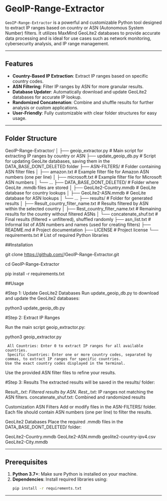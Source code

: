 # GeoIP-Range-Extractor

`GeoIP-Range-Extractor` is a powerful and customizable Python tool designed to extract IP ranges based on country or ASN (Autonomous System Number) filters. It utilizes MaxMind GeoLite2 databases to provide accurate data processing and is ideal for use cases such as network monitoring, cybersecurity analysis, and IP range management.

---

## Features
- **Country-Based IP Extraction**: Extract IP ranges based on specific country codes.
- **ASN Filtering**: Filter IP ranges by ASN for more granular results.
- **Database Updater**: Automatically download and update GeoLite2 databases for accurate IP lookup.
- **Randomized Concatenation**: Combine and shuffle results for further analysis or custom applications.
- **User-Friendly**: Fully customizable with clear folder structures for easy usage.

---

## Folder Structure


GeoIP-Range-Extractor/
│
├── geoip_extractor.py         # Main script for extracting IP ranges by country or ASN
├── update_geoip_db.py         # Script for updating GeoLite databases, saving them in the DATA_BASE_DONT_DELETED folder
├── ASN-FILTERS/               # Folder containing ASN filter files
│   ├── amazon.txt             # Example filter file for Amazon ASN numbers (one per line)
│   ├── microsoft.txt          # Example filter file for Microsoft ASN numbers
│   └── ...
├── DATA_BASE_DONT_DELETED/    # Folder where GeoLite .mmdb files are stored
│   ├── GeoLite2-Country.mmdb  # GeoLite database for country lookups
│   ├── GeoLite2-ASN.mmdb      # GeoLite database for ASN lookups
│   └── ...
├── results/                   # Folder for generated results
│   ├── Result_country_filter_name.txt     # Results filtered by ASN within the selected country
│   ├── Rest_country_filter_name.txt       # Remaining results for the country without filtered ASNs
│   └── concatenate_shuf.txt               # Final results (filtered + unfiltered), shuffled randomly
├── asn_list.txt               # Informal list of ASN numbers and names (used for creating filters)
├── README.md                  # Project documentation
├── LICENSE                    # Project license
└── requirements.txt           # List of required Python libraries


##Installation

git clone https://github.com/<your-username>/GeoIP-Range-Extractor.git

cd GeoIP-Range-Extractor

pip install -r requirements.txt


##Usage

#Step 1: Update GeoLite2 Databases
Run update_geoip_db.py to download and update the GeoLite2 databases:


python3 update_geoip_db.py   

 
 
#Step 2: Extract IP Ranges

Run the main script geoip_extractor.py:

python3  geoip_extractor.py

     All Countries: Enter 0 to extract IP ranges for all available countries.
     Specific Countries: Enter one or more country codes, separated by commas, to extract IP ranges for specific countries. 
    Use the exact country codes displayed in the terminal.    


Use the provided ASN filter files to refine your results.


#Step 3: Results
   The extracted results will be saved in the results/ folder:

 Result_<country>_<filter>.txt: Filtered results by ASN.
 Rest_<country>_<filter>.txt: IP ranges not matching the ASN filters. 
 concatenate_shuf.txt: Combined and randomized results
 
 
 Customization
ASN Filters
Add or modify files in the ASN-FILTERS/ folder. Each file should contain ASN numbers (one per line) to filter the results.


GeoLite2 Databases
Place the required .mmdb files in the DATA_BASE_DONT_DELETED/ folder:

GeoLite2-Country.mmdb
GeoLite2-ASN.mmdb
geolite2-country-ipv4.csv
GeoLite2-City.mmdb











---

## Prerequisites

1. **Python 3.7+**: Make sure Python is installed on your machine.
2. **Dependencies**: Install required libraries using:
   ```bash
   pip install -r requirements.txt

---

